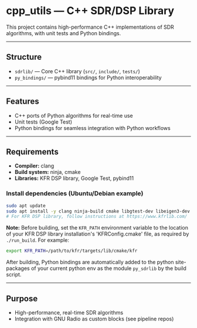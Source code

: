 # cpp_utils — C++ SDR/DSP Library

This project contains high-performance C++ implementations of SDR algorithms, with unit tests and Python bindings.

---
## Structure

- `sdrlib/` — Core C++ library (`src/`, `include/`, `tests/`)
- `py_bindings/` — pybind11 bindings for Python interoperability

---
## Features

- C++ ports of Python algorithms for real-time use
- Unit tests (Google Test)
- Python bindings for seamless integration with Python workflows

---
## Requirements

- **Compiler:** clang
- **Build system:** ninja, cmake
- **Libraries:** KFR DSP library, Google Test, pybind11

### Install dependencies (Ubuntu/Debian example)

```sh
sudo apt update
sudo apt install -y clang ninja-build cmake libgtest-dev libeigen3-dev pybind11-dev
# For KFR DSP library, follow instructions at https://www.kfrlib.com/
```

**Note:** Before building, set the `KFR_PATH` environment variable to the location of your KFR DSP library installation's 'KFRConfig.cmake' file, as required by `./run_build`. For example:

```sh
export KFR_PATH=/path/to/kfr/targets/lib/cmake/kfr
```

After building, Python bindings are automatically added to the python site-packages of your current python env as the module `py_sdrlib` by the build script.

---
## Purpose

- High-performance, real-time SDR algorithms
- Integration with GNU Radio as custom blocks (see pipeline repos)